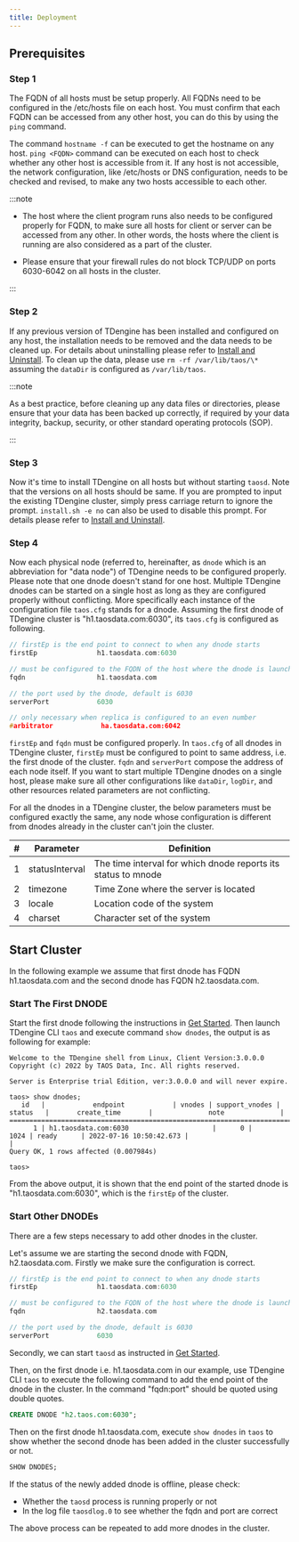 ```yaml
---
title: Deployment
---
```


## Prerequisites

### Step 1

The FQDN of all hosts must be setup properly. All FQDNs need to be configured in the /etc/hosts file on each host. You must confirm that each FQDN can be accessed from any other host, you can do this by using the `ping` command.

The command `hostname -f` can be executed to get the hostname on any host. `ping <FQDN>` command can be executed on each host to check whether any other host is accessible from it. If any host is not accessible, the network configuration, like /etc/hosts or DNS configuration, needs to be checked and revised, to make any two hosts accessible to each other.

:::note

- The host where the client program runs also needs to be configured properly for FQDN, to make sure all hosts for client or server can be accessed from any other. In other words, the hosts where the client is running are also considered as a part of the cluster.

- Please ensure that your firewall rules do not block TCP/UDP on ports 6030-6042 on all hosts in the cluster.

:::

### Step 2

If any previous version of TDengine has been installed and configured on any host, the installation needs to be removed and the data needs to be cleaned up. For details about uninstalling please refer to [Install and Uninstall](/operation/pkg-install). To clean up the data, please use `rm -rf /var/lib/taos/\*` assuming the `dataDir` is configured as `/var/lib/taos`.

:::note

As a best practice, before cleaning up any data files or directories, please ensure that your data has been backed up correctly, if required by your data integrity, backup, security, or other standard operating protocols (SOP).

:::

### Step 3

Now it's time to install TDengine on all hosts but without starting `taosd`. Note that the versions on all hosts should be same. If you are prompted to input the existing TDengine cluster, simply press carriage return to ignore the prompt. `install.sh -e no` can also be used to disable this prompt. For details please refer to [Install and Uninstall](/operation/pkg-install).

### Step 4

Now each physical node (referred to, hereinafter, as `dnode` which is an abbreviation for "data node") of TDengine needs to be configured properly. Please note that one dnode doesn't stand for one host. Multiple TDengine dnodes can be started on a single host as long as they are configured properly without conflicting. More specifically each instance of the configuration file `taos.cfg` stands for a dnode. Assuming the first dnode of TDengine cluster is "h1.taosdata.com:6030", its `taos.cfg` is configured as following.

```c
// firstEp is the end point to connect to when any dnode starts
firstEp               h1.taosdata.com:6030

// must be configured to the FQDN of the host where the dnode is launched
fqdn                  h1.taosdata.com

// the port used by the dnode, default is 6030
serverPort            6030

// only necessary when replica is configured to an even number
#arbitrator            ha.taosdata.com:6042
```

`firstEp` and `fqdn` must be configured properly. In `taos.cfg` of all dnodes in TDengine cluster, `firstEp` must be configured to point to same address, i.e. the first dnode of the cluster. `fqdn` and `serverPort` compose the address of each node itself. If you want to start multiple TDengine dnodes on a single host, please make sure all other configurations like `dataDir`, `logDir`, and other resources related parameters are not conflicting.

For all the dnodes in a TDengine cluster, the below parameters must be configured exactly the same, any node whose configuration is different from dnodes already in the cluster can't join the cluster.

| **#** | **Parameter**  | **Definition**                                                |
| ----- | -------------- | ------------------------------------------------------------- |
| 1     | statusInterval | The time interval for which dnode reports its status to mnode |
| 2     | timezone       | Time Zone where the server is located                         |
| 3     | locale         | Location code of the system                                   |
| 4     | charset        | Character set of the system                                   |

## Start Cluster

In the following example we assume that first dnode has FQDN h1.taosdata.com and the second dnode has FQDN h2.taosdata.com.

### Start The First DNODE

Start the first dnode following the instructions in [Get Started](/get-started/). Then launch TDengine CLI `taos` and execute command `show dnodes`, the output is as following for example:

```
Welcome to the TDengine shell from Linux, Client Version:3.0.0.0
Copyright (c) 2022 by TAOS Data, Inc. All rights reserved.

Server is Enterprise trial Edition, ver:3.0.0.0 and will never expire.

taos> show dnodes;
   id   |            endpoint            | vnodes | support_vnodes |   status   |       create_time       |              note              |
============================================================================================================================================
      1 | h1.taosdata.com:6030                     |      0 |           1024 | ready      | 2022-07-16 10:50:42.673 |                                |
Query OK, 1 rows affected (0.007984s)

taos>
```

From the above output, it is shown that the end point of the started dnode is "h1.taosdata.com:6030", which is the `firstEp` of the cluster.

### Start Other DNODEs

There are a few steps necessary to add other dnodes in the cluster.

Let's assume we are starting the second dnode with FQDN, h2.taosdata.com. Firstly we make sure the configuration is correct.

```c
// firstEp is the end point to connect to when any dnode starts
firstEp               h1.taosdata.com:6030

// must be configured to the FQDN of the host where the dnode is launched
fqdn                  h2.taosdata.com

// the port used by the dnode, default is 6030
serverPort            6030

```

Secondly, we can start `taosd` as instructed in [Get Started](/get-started/).

Then, on the first dnode i.e. h1.taosdata.com in our example, use TDengine CLI `taos` to execute the following command to add the end point of the dnode in the cluster. In the command "fqdn:port" should be quoted using double quotes.

```sql
CREATE DNODE "h2.taos.com:6030";
```

Then on the first dnode h1.taosdata.com, execute `show dnodes` in `taos` to show whether the second dnode has been added in the cluster successfully or not.

```sql
SHOW DNODES;
```

If the status of the newly added dnode is offline, please check:

- Whether the `taosd` process is running properly or not
- In the log file `taosdlog.0` to see whether the fqdn and port are correct

The above process can be repeated to add more dnodes in the cluster.

